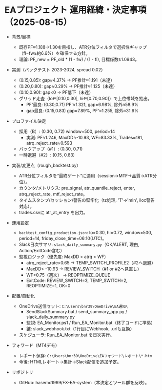 # EAプロジェクト 運用経緯・決定事項（2025-08-15）

- 背景/目標
  - 既存PF≈1.188→1.30を目指し、ATR分位フィルタで選択性ギャップ（fl−fw≥約6.6%）を確保する方針。
  - 理論: PF_new = PF_old * (1 - fw) / (1 - fl), 目標係数≥1.0943。

- 実測（バックテスト 2023-2024, spread 0.02）
  - (0.15,0.85): gap≈4.37% → PF推計≈1.191（未達）
  - (0.20,0.80): gap≈0.29% → PF推計≈1.125（未達）
  - (0.10,0.90): gap<0 → PF低下（未達）
  - グリッド走査（lo∈[0.10,0.30], hi∈[0.70,0.90]）で上位帯域を抽出。
    - PF'最良: (0.30,0.71) PF'≈1.321, gap≈6.98%, 除外≈58.9%
    - gap最良: (0.15,0.83) gap≈7.89%, PF'≈1.255, 除外≈31.9%

- プロファイル決定
  - 採用（B）: (0.30, 0.72) window=500, period=14
    - 実測: PF≈1.246, MaxDD≈-10.93, WF≈83.33%, Trades≈181, atrq_reject_rate≈0.593
  - バックアップ（#1）: (0.30, 0.71)
  - 一時退避（#2）: (0.15, 0.83)

- 実装/変更点（rough_backtest.py）
  - ATR分位フィルタを“最終ゲート”に適用（session→MTF→品質→ATR分位）。
  - カウンタ/メトリクス: pre_signal, atr_quantile_reject, enter, atrq_reject_rate, mtf_reject_rate。
  - タイムスタンプ/セッション/警告の堅牢化（tz処理, 'T'→'min', iloc警告対応）。
  - trades.csvに atr_at_entry を出力。

- 運用設定
  - `backtest_config_production.json`: lo=0.30, hi=0.72, window=500, period=14, friday_close_time=06:10(UTC)。
  - Slack日次サマリ: `slack_daily_summary.py`（OK/ALERT, 理由, Action/ExitCode含む）
  - 監視ロジック（優先度: MaxDD > atrq > WF）
    - atrq_reject_rate>0.65 → TEMP_SWITCH_PROFILE2（#2へ退避）
    - MaxDD< -10.93 → REVIEW_SWITCH（#1 or #2へ見直し）
    - WF<0.75（週次） → REOPTIMIZE_QUEUE
    - ExitCode: REVIEW_SWITCH=3, TEMP_SWITCH=2, REOPTIMIZE=1, OK=0

- 配置/自動化
  - OneDrive送信セット: `C:\Users\bnr39\OneDrive\EA通知\` 
    - SendSlackSummary.bat / send_summary_app.py / slack_daily_summary.py
    - 監視: EA_Monitor.ps1 / Run_EA_Monitor.bat（終了コードに準拠）
    - 鍵: slack_webhook.txt（1行目にWebhook, .urlも互換）
  - スケジューラ: Run_EA_Monitor.bat を日次実行。

- フォワード（MT4デモ）
  - レポート保存: `C:\Users\bnr39\OneDrive\EAフォワード\レポート\*.htm` 
  - 今後: HTMLレポート→集計→Slack配信を追加予定。

- リポジトリ
  - GitHub: hasemo1999/FX-EA-system（本決定とツール群を反映）。
